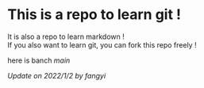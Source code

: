# This is a repo to learn git !

It is also a repo to learn markdown !  
If you also want to learn git, you can fork this repo freely !  

here is banch *main* 

*Update on 2022/1/2 by fangyi*
